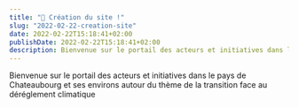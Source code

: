 ```yaml
---
title: "🎉 Création du site !"
slug: "2022-02-22-creation-site"
date: 2022-02-22T15:18:41+02:00
publishDate: 2022-02-22T15:18:41+02:00
description: Bienvenue sur le portail des acteurs et initiatives dans le pays de Chateaubourg et ses environs autour du thème de la transition face au déréglement climatique
---
```


Bienvenue sur le portail des acteurs et initiatives dans le pays de Chateaubourg et ses environs autour du thème de la transition face au déréglement climatique
